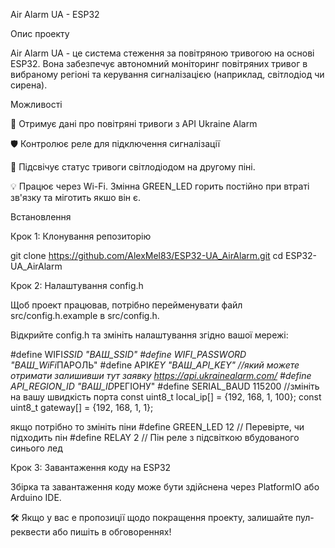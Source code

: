 Air Alarm UA - ESP32

Опис проекту

Air Alarm UA - це система стеження за повітряною тривогою на основі ESP32. Вона забезпечує автономний моніторинг повітряних тривог в вибраному регіоні та керування сигналізацією (наприклад, світлодіод чи сирена).

Можливості

🔔 Отримує дані про повітряні тривоги з API Ukraine Alarm

🛡️ Контролює реле для підключення сигналізації

🌟 Підсвічує статус тривоги світлодіодом на другому піні.

💡 Працює через Wi-Fi. Змінна GREEN_LED горить постійно при втраті зв'язку та міготить якшо він є.

Встановлення

Крок 1: Клонування репозиторію

git clone https://github.com/AlexMel83/ESP32-UA_AirAlarm.git
cd ESP32-UA_AirAlarm

Крок 2: Налаштування config.h

Щоб проект працював, потрібно перейменувати файл src/config.h.example в src/config.h.

Відкрийте config.h та змініть налаштування згідно вашої мережі:

#define WIFI*SSID "ВАШ_SSID"
#define WIFI_PASSWORD "ВАШ_WiFi*ПАРОЛЬ"
#define API*KEY "ВАШ_API_KEY" //який можете отримати залишивши тут заявку https://api.ukrainealarm.com/
#define API_REGION_ID "ВАШ_ID*РЕГІОНУ"
#define SERIAL_BAUD 115200 //змініть на вашу швидкість порта
const uint8_t local_ip[] = {192, 168, 1, 100};
const uint8_t gateway[] = {192, 168, 1, 1};

якщо потрібно то змініть піни
#define GREEN_LED 12 // Перевірте, чи підходить пін
#define RELAY 2 // Пін реле з підсвіткою вбудованого синього лед

Крок 3: Завантаження коду на ESP32

Збірка та завантаження коду може бути здійснена через PlatformIO або Arduino IDE.

🛠️ Якщо у вас е пропозиції щодо покращення проекту, залишайте пул-реквести або пишіть в обговореннях!
